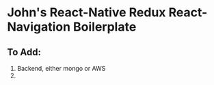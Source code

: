 John's React-Native Redux React-Navigation Boilerplate
======

## To Add:
1. Backend, either mongo or AWS
2. 
